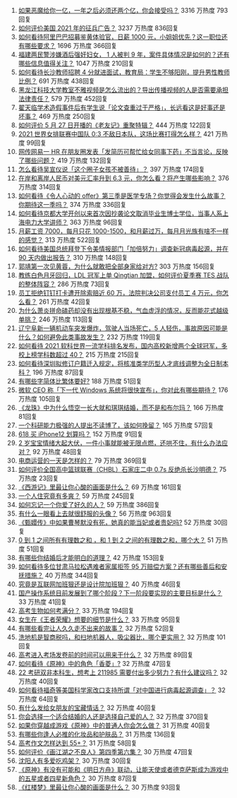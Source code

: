 1. [如果恶魔给你一亿，一年之后必须还两个亿，你会接受吗？](https://www.zhihu.com/question/392418796) 3316 万热度 793回复
1. [如何评价美国 2021 年的征兵广告？](https://www.zhihu.com/question/461629217) 3237 万热度 836回复
1. [如何看待阿里巴巴招募鉴黄体验官，日薪 1000 元，小姐姐优先？这一职位还有哪些要求？](https://www.zhihu.com/question/461654968) 1696 万热度 366回复
1. [福建两民警涉嫌酒后强奸妇女， 1 人被判 9 年，案件具体情况是如何的？还有哪些信息值得关注？](https://www.zhihu.com/question/461643644) 1047 万热度 210回复
1. [如何看待长沙教师招聘 4 分就进面试，教育局：学生不够阳刚，提升男性教师比例？](https://www.zhihu.com/question/461547536) 691 万热度 438回复
1. [黑龙江科技大学教室不雅视频是怎么流出的？导出传播视频的人是否需要承担法律责任？](https://www.zhihu.com/question/461646094) 579 万热度 452回复
1. [翟天临学术造假事件后有学生说「论文查重过于严格」，长远看这是好事还是坏事？](https://www.zhihu.com/question/461305806) 469 万热度 250回复
1. [如何评价 5 月 27 日开播的《老友记》重聚特辑？](https://www.zhihu.com/question/461638513) 444 万热度 122回复
1. [2021 世界女排联赛中国队 0:3 不敌日本队，这场比赛打得怎么样？](https://www.zhihu.com/question/461567305) 421 万热度 99回复
1. [网传网易一 HR 在朋友圈发表「发简历可帮忙给女同事下药」不当言论，反映了哪些问题？](https://www.zhihu.com/question/461710464) 419 万热度 132回复
1. [怎么看待吴宣仪说「这个圈子女孩不被善待」？](https://www.zhihu.com/question/461702905) 397 万热度 174回复
1. [在岸和离岸人民币对美元汇率升到 6.3 元，你怎么看？将产生哪些影响？](https://www.zhihu.com/question/461501137) 376 万热度 314回复
1. [如何看待《令人心动的 offer》第三季是医学专场？你觉得会发生什么故事？你期待这一季吗？](https://www.zhihu.com/question/460513460) 374 万热度 336回复
1. [如何看待京都大学开创以来首次因抄袭论文取消毕业生博士学位，当事人系上海电力大学讲师？](https://www.zhihu.com/question/461424721) 363 万热度 96回复
1. [月薪工资 7000，每月只花 1000-1500，和月薪过万，每月月光族有啥不一样的感觉？](https://www.zhihu.com/question/392697045) 313 万热度 522回复
1. [如何看待美国总统拜登下令美情报部门「加倍努力」调查新冠病毒起源，并在 90 天内做出报告？](https://www.zhihu.com/question/461618517) 310 万热度 148回复
1. [郭靖第一次见黄蓉，为什么就敢把全部身家给对方?](https://www.zhihu.com/question/423933346) 303 万热度 156回复
1. [教练白色月牙回归，LDL 冠军上单 Qingtian 加盟，如何评价夏季赛 TES 战队的整体阵容？](https://www.zhihu.com/question/461563164) 286 万热度 73回复
1. [员工拒绝钉钉打卡遭开除索赔近 60 万，法院判决公司支付员工 4 万元，你怎么看？](https://www.zhihu.com/question/461485904) 261 万热度 42回复
1. [为什么萧炎拼命磕药却没有出现根基不稳，气血虚浮的情况，反而能花式越级单挑？](https://www.zhihu.com/question/461264979) 246 万热度 113回复
1. [辽宁阜新一辆机动车突发爆炸，驾驶人当场死亡，5 人轻伤，事故原因可能是什么？如何避免此类事故发生？](https://www.zhihu.com/question/461279720) 232 万热度 119回复
1. [如何看待 2021 软科世界一流学科排名发布，国内高校新增两个全球冠军，多校上榜学科数超过 40？](https://www.zhihu.com/question/461491304) 215 万热度 215回复
1. [如何看待深圳拟修订户籍迁入规定，将核准类学历型人才底线调整为全日制本科？](https://www.zhihu.com/question/461483001) 196 万热度 87回复
1. [有哪些字简体比繁体要好?](https://www.zhihu.com/question/459988186) 188 万热度 51回复
1. [微软 CEO 称「下一代 Windows 系统将很快宣布」，你对此有哪些期待？](https://www.zhihu.com/question/461439249) 176 万热度 105回复
1. [《龙珠》中为什么悟空一长大就和琪琪结婚，而不是和布尔玛？](https://www.zhihu.com/question/295712652) 166 万热度 81回复
1. [一个科研能力极强的人提出不读博了，该如何挽留？](https://www.zhihu.com/question/461395135) 165 万热度 57回复
1. [618 买 iPhone12 划算吗？](https://www.zhihu.com/question/458591246) 152 万热度 91回复
1. [2 岁宝宝情绪大起大伏，一件小事就能被无限点燃，还哄不住，有什么办法应对？](https://www.zhihu.com/question/458309260) 92 万热度 48回复
1. [电商运营的一天是怎样的？](https://www.zhihu.com/question/26504506) 79 万热度 369回复
1. [如何评价全国高中篮球联赛（CHBL）石家庄二中 0.7s 反绝杀长沙明德？](https://www.zhihu.com/question/460456997) 75 万热度 23回复
1. [《西游记》里最让你心酸的画面是什么？](https://www.zhihu.com/question/459544693) 69 万热度 161回复
1. [一个人住究竟有多爽？](https://www.zhihu.com/question/459287794) 59 万热度 245回复
1. [如何忘记一个你爱了好久的人？](https://www.zhihu.com/question/455348581) 59 万热度 386回复
1. [有什么一眼看上去就很舒服的头像？](https://www.zhihu.com/question/377658010) 56 万热度 963回复
1. [《甄嬛传》中如果曹琴默没有死，她真的能当妃或者贵妃吗?](https://www.zhihu.com/question/460988846) 52 万热度 30回复
1. [0 到 1 之间所有有理数之和 ，和 1 到 2 之间的有理数之和，哪个大？](https://www.zhihu.com/question/454607643) 51 万热度 51回复
1. [有哪些你结婚后才能明白的道理？](https://www.zhihu.com/question/454665844) 42 万热度 153回复
1. [如何看待多位甘肃马拉松遇难者家属拒签 95 万赔偿方案？还有哪些善后和安抚措施？](https://www.zhihu.com/question/461465423) 40 万热度 344回复
1. [究竟是互联网加班狠还是设计院加班狠？](https://www.zhihu.com/question/461283075) 40 万热度 46回复
1. [国产操作系统目前发展到了哪个阶段？下一阶段要实现的主要目标是什么？](https://www.zhihu.com/question/459912978) 33 万热度 41回复
1. [高考生物如何考满分？](https://www.zhihu.com/question/288737846) 33 万热度 194回复
1. [女生在《王者荣耀》想要的细节是什么？](https://www.zhihu.com/question/457200823) 33 万热度 95回复
1. [有哪些看完让人久久走不出来的故事？](https://www.zhihu.com/question/432644392) 32 万热度 52回复
1. [洗地机是智商税吗，和扫地机器人，吸尘器比，哪个更实用？](https://www.zhihu.com/question/418512921) 32 万热度 101回复
1. [高考进入考场发卷前的时间可以用来干什么？](https://www.zhihu.com/question/457299599) 32 万热度 89回复
1. [如何看待《原神》中的角色「香菱」?](https://www.zhihu.com/question/460105478) 32 万热度 47回复
1. [22 考研双非本科生，想考上 211985 需要付出多少努力？有什么建议吗？](https://www.zhihu.com/question/461472395) 32 万热度 40回复
1. [如何看待福奇等美国科学家改口支持所谓「对中国进行病毒起源调查」？](https://www.zhihu.com/question/461340656) 32 万热度 64回复
1. [有什么发给女朋友的宝藏情话？](https://www.zhihu.com/question/384069022) 32 万热度 40回复
1. [你会选择一个适合结婚的人还是选择自己爱的人？](https://www.zhihu.com/question/458714510) 32 万热度 370回复
1. [如果你穿越成游戏《原神》中的普通人你会怎么做？](https://www.zhihu.com/question/461164848) 31 万热度 40回复
1. [有哪些你逢人必推的化妆品和护肤品？](https://www.zhihu.com/question/456607214) 31 万热度 136回复
1. [高考作文怎样达到 55+？](https://www.zhihu.com/question/312917647) 31 万热度 58回复
1. [如何评价《画江湖之不良人》第四季第六集？](https://www.zhihu.com/question/460592898) 30 万热度 47回复
1. [沈阳人有多爱吃鸡架？](https://www.zhihu.com/question/57705226) 30 万热度 30回复
1. [《原神》有没有可能和《明日方舟》联动，让能天使或者德克萨斯成为游戏中的五星或者四星新角色？](https://www.zhihu.com/question/461119055) 30 万热度 87回复
1. [《红楼梦》里最让你心酸的画面是什么？](https://www.zhihu.com/question/458515278) 30 万热度 93回复